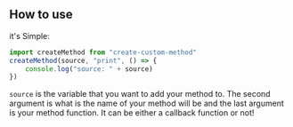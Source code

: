 ## How to use
it's Simple:
```javascript
import createMethod from "create-custom-method"
createMethod(source, "print", () => {
    console.log("source: " + source)
})
```
`source` is the variable that you want to add your method to. The second argument is what is the name of your method will be and the last argument is your method function. It can be either a callback function or not!
